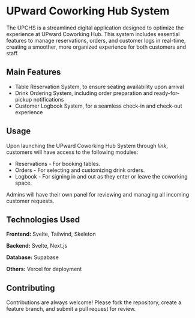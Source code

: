 
# UPward Coworking Hub System

The UPCHS is a streamlined digital application designed to optimize the experience at UPward Coworking Hub. This system includes essential features to manage reservations, orders, and customer logs in real-time, creating a smoother, more organized experience for both customers and staff.



## Main Features

- Table Reservation System, to ensure seating availability upon arrival
- Drink Ordering System, including order preparation and ready-for-pickup notifications
- Customer Logbook System, for a seamless check-in and check-out experience


## Usage

Upon launching the UPward Coworking Hub System through *link*, customers will have access to the following modules:

- Reservations - For booking tables.
- Orders - For selecting and customizing drink orders.
- Logbook - For signing in and out as they enter or leave the coworking space.

Admins will have their own panel for reviewing and managing all incoming customer requests.


## Technologies Used

**Frontend:** Svelte, Tailwind, Skeleton

**Backend:** Svelte, Next.js

**Database:** Supabase

**Others:** Vercel for deployment


## Contributing

Contributions are always welcome! Please fork the repository, create a feature branch, and submit a pull request for review.


